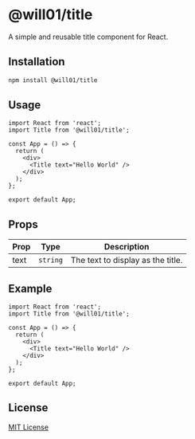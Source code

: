 # @will01/title

A simple and reusable title component for React.

## Installation

```bash
npm install @will01/title
```

## Usage

```tsx
import React from 'react';
import Title from '@will01/title';

const App = () => {
  return (
    <div>
      <Title text="Hello World" />
    </div>
  );
};

export default App;
```

## Props

| Prop | Type     | Description                |
|------|----------|----------------------------|
| text | `string` | The text to display as the title. |

## Example

```tsx
import React from 'react';
import Title from '@will01/title';

const App = () => {
  return (
    <div>
      <Title text="Hello World" />
    </div>
  );
};

export default App;
```

## License

[MIT License](LICENSE)